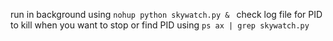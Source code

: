run in background using
``` nohup python skywatch.py &  ```
check log file for PID to kill when you want to stop or find PID using 
``` ps ax | grep skywatch.py ```